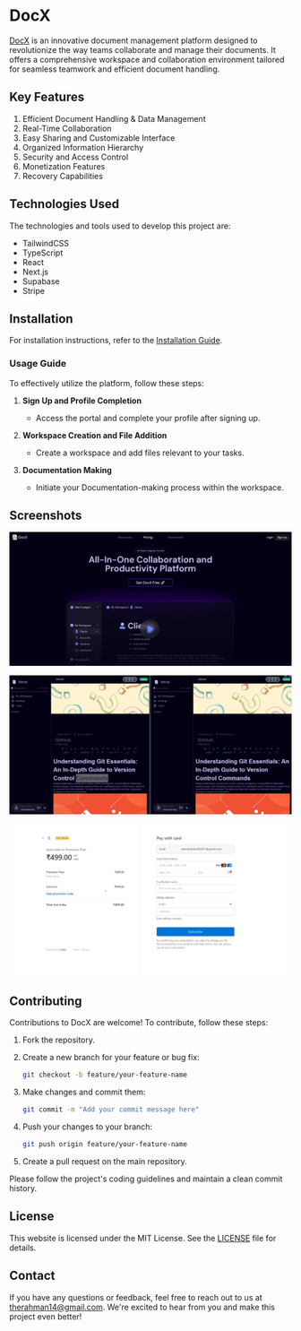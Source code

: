 # DocX

[DocX](https://doc-x-neon.vercel.app/) is an innovative document management platform designed to revolutionize the way teams collaborate and manage their documents. It offers a comprehensive workspace and collaboration environment tailored for seamless teamwork and efficient document handling.

## Key Features

1. Efficient Document Handling & Data Management
2. Real-Time Collaboration
3. Easy Sharing and Customizable Interface
4. Organized Information Hierarchy
5. Security and Access Control
6. Monetization Features
7. Recovery Capabilities

## Technologies Used

The technologies and tools used to develop this project are:

- TailwindCSS
- TypeScript
- React
- Next.js
- Supabase
- Stripe

## Installation

For installation instructions, refer to the [Installation Guide](./INSTALLATION.md).

### Usage Guide

To effectively utilize the platform, follow these steps:

1. **Sign Up and Profile Completion**

   - Access the portal and complete your profile after signing up.

2. **Workspace Creation and File Addition**

   - Create a workspace and add files relevant to your tasks.

3. **Documentation Making**

   - Initiate your Documentation-making process within the workspace.

## Screenshots

![Homepage](./public/assests/Homepage.jpg)

![Dashboard](./public/assests/Dashboard.jpg)

![Stripe](./public/assests/Payment.jpg)

## Contributing

Contributions to DocX are welcome! To contribute, follow these steps:

1. Fork the repository.
2. Create a new branch for your feature or bug fix:

   ```bash
   git checkout -b feature/your-feature-name
   ```

3. Make changes and commit them:

   ```bash
   git commit -m "Add your commit message here"
   ```

4. Push your changes to your branch:

   ```bash
   git push origin feature/your-feature-name
   ```

5. Create a pull request on the main repository.

Please follow the project's coding guidelines and maintain a clean commit history.

## License

This website is licensed under the MIT License. See the [LICENSE](LICENSE) file for details.

## Contact

If you have any questions or feedback, feel free to reach out to us at <therahman14@gmail.com>. We're excited to hear from you and make this project even better!
